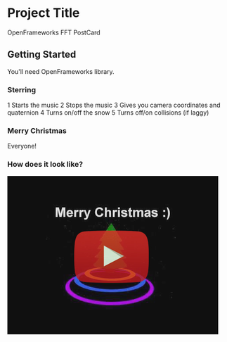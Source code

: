 # Project Title

OpenFrameworks FFT PostCard

## Getting Started

You'll need OpenFrameworks library.

### Sterring

1 Starts the music
2 Stops the music
3 Gives you camera coordinates and quaternion
4 Turns on/off the snow
5 Turns off/on collisions (if laggy)

### Merry Christmas

Everyone!

### How does it look like?

[![YT LINK](/THUMB.jpg)](https://www.youtube.com/watch?v=7aRKnyPSaC4)